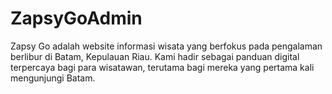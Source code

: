 # ZapsyGoAdmin
Zapsy Go adalah website informasi wisata yang berfokus pada pengalaman berlibur di Batam, Kepulauan Riau. Kami hadir sebagai panduan digital terpercaya bagi para wisatawan, terutama bagi mereka yang pertama kali mengunjungi Batam.
